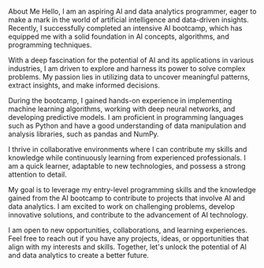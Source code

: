 About Me
Hello, I am an aspiring AI and data analytics programmer, eager to make a mark in the world of artificial intelligence and data-driven insights. Recently, I successfully completed an intensive AI bootcamp, which has equipped me with a solid foundation in AI concepts, algorithms, and programming techniques.

With a deep fascination for the potential of AI and its applications in various industries, I am driven to explore and harness its power to solve complex problems. My passion lies in utilizing data to uncover meaningful patterns, extract insights, and make informed decisions.

During the bootcamp, I gained hands-on experience in implementing machine learning algorithms, working with deep neural networks, and developing predictive models. I am proficient in programming languages such as Python and have a good understanding of data manipulation and analysis libraries, such as pandas and NumPy.

I thrive in collaborative environments where I can contribute my skills and knowledge while continuously learning from experienced professionals. I am a quick learner, adaptable to new technologies, and possess a strong attention to detail.

My goal is to leverage my entry-level programming skills and the knowledge gained from the AI bootcamp to contribute to projects that involve AI and data analytics. I am excited to work on challenging problems, develop innovative solutions, and contribute to the advancement of AI technology.

I am open to new opportunities, collaborations, and learning experiences. Feel free to reach out if you have any projects, ideas, or opportunities that align with my interests and skills. Together, let's unlock the potential of AI and data analytics to create a better future.
